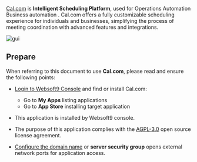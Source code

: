 [Cal.com](https://cal.com) is **Intelligent Scheduling Platform**, used for Operations Automation Business automation . Cal.com offers a fully customizable scheduling experience for individuals and businesses, simplifying the process of meeting coordination with advanced features and integrations.


![gui](https://libs.websoft9.com/Websoft9/DocsPicture/zh/calcom/calcom-gui-websoft9.png)


## Prepare

When referring to this document to use **Cal.com**, please read and ensure the following points:

- [Login to Websoft9 Console](./login-console) and find or install Cal.com:
  - Go to **My Apps** listing applications 
  - Go to **App Store** installing target application

- This application is installed by Websoft9 console.


- The purpose of this application complies with the [AGPL-3.0](https://opensource.org/licenses/AGPL-3.0) open source license agreement.


- [Configure the domain name](./domain-set) or **server security group** opens external network ports for application access.